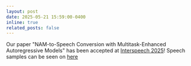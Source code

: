 ```yaml
---
layout: post
date: 2025-05-21 15:59:00-0400
inline: true
related_posts: false
---
```


Our paper "NAM-to-Speech Conversion with Multitask-Enhanced Autoregressive Models" has been accepted at [Interspeech 2025](https://www.interspeech2025.org/home)! Speech samples can be seen on [here](https://noalignnam.github.io/autoregressiveNAM/)

